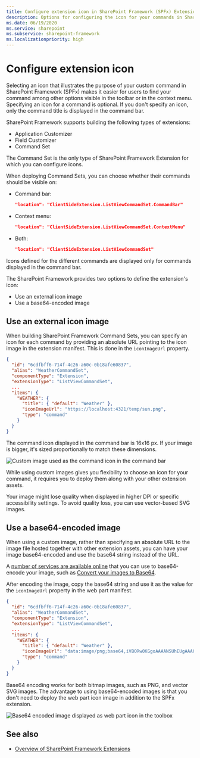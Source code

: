 ```yaml
---
title: Configure extension icon in SharePoint Framework (SPFx) Extensions
description: Options for configuring the icon for your commands in SharePoint Framework (SPFx) Extensions.
ms.date: 06/19/2020
ms.service: sharepoint
ms.subservice: sharepoint-framework
ms.localizationpriority: high
---
```


# Configure extension icon

Selecting an icon that illustrates the purpose of your custom command in SharePoint Framework (SPFx) makes it easier for users to find your command among other options visible in the toolbar or in the context menu. Specifying an icon for a command is optional. If you don't specify an icon, only the command title is displayed in the command bar.

SharePoint Framework supports building the following types of extensions:

- Application Customizer
- Field Customizer
- Command Set

The Command Set is the only type of SharePoint Framework Extension for which you can configure icons.

When deploying Command Sets, you can choose whether their commands should be visible on:

- Command bar:

    ```json
    "location": "ClientSideExtension.ListViewCommandSet.CommandBar"
    ```

- Context menu:

    ```json
    "location": "ClientSideExtension.ListViewCommandSet.ContextMenu"
    ```

- Both:

    ```json
    "location": "ClientSideExtension.ListViewCommandSet"
    ```

Icons defined for the different commands are displayed only for commands displayed in the command bar.

The SharePoint Framework provides two options to define the extension's icon:

- Use an external icon image
- Use a base64-encoded image

## Use an external icon image

When building SharePoint Framework Command Sets, you can specify an icon for each command by providing an absolute URL pointing to the icon image in the extension manifest. This is done in the `iconImageUrl` property.

```json
{
  "id": "6cdfbff6-714f-4c26-a60c-0b18afe60837",
  "alias": "WeatherCommandSet",
  "componentType": "Extension",
  "extensionType": "ListViewCommandSet",
  ...
  "items": {
    "WEATHER": {
      "title": { "default": "Weather" },
      "iconImageUrl": "https://localhost:4321/temp/sun.png",
      "type": "command"
    }
  }
}
```

The command icon displayed in the command bar is 16x16 px. If your image is bigger, it's sized proportionally to match these dimensions.

![Custom image used as the command icon in the command bar](../../../images/extensionicon_commandbar_imagepng.png)

While using custom images gives you flexibility to choose an icon for your command, it requires you to deploy them along with your other extension assets.

Your image might lose quality when displayed in higher DPI or specific accessibility settings. To avoid quality loss, you can use vector-based SVG images.

## Use a base64-encoded image

When using a custom image, rather than specifying an absolute URL to the image file hosted together with other extension assets, you can have your image base64-encoded and use the base64 string instead of the URL.

A [number of services are available online](https://www.bing.com/search?q=convert+image+to+base64) that you can use to base64-encode your image, such as [Convert your images to Base64](https://www.base64-image.de).

After encoding the image, copy the base64 string and use it as the value for the `iconImageUrl` property in the web part manifest.

```json
{
  "id": "6cdfbff6-714f-4c26-a60c-0b18afe60837",
  "alias": "WeatherCommandSet",
  "componentType": "Extension",
  "extensionType": "ListViewCommandSet",
  ...
  "items": {
    "WEATHER": {
      "title": { "default": "Weather" },
      "iconImageUrl": "data:image/png;base64,iVBORw0KGgoAAAANSUhEUgAAAQAAAAEACAYAAABccqhmAAAAAXNSR0IB2cksfwAAACBjSFJNAAB6JgAAgIQAAPoAAACA6AAAdTAAAOpgAAA6mAAAF3CculE8AAB/hUlEQVR42u29ebwkWVUn/j03Ipe31PZqr+ruqu7q6pXuZlcRRgUVBRnUn0rpMAJuTDeLog4u48bMiDoMtCA0MjAwOqil4oI6qCO2oIiDTQ...",
      "type": "command"
    }
  }
}
```

Base64 encoding works for both bitmap images, such as PNG, and vector SVG images. The advantage to using base64-encoded images is that you don't need to deploy the web part icon image in addition to the SPFx extension.

![Base64 encoded image displayed as web part icon in the toolbox](../../../images/extensionicon_commandbar_base64.png)

## See also

- [Overview of SharePoint Framework Extensions](../overview-extensions.md)
